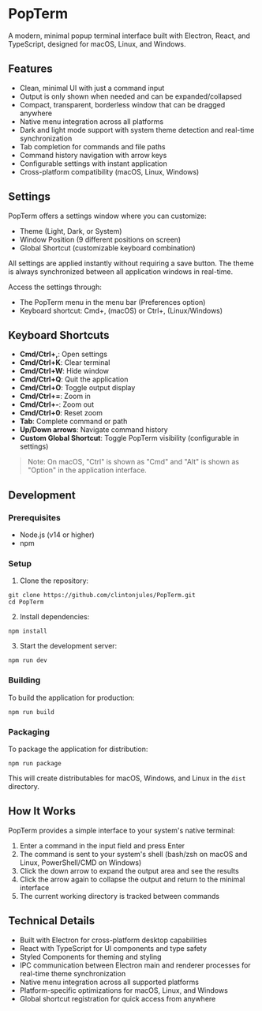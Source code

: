 # PopTerm

A modern, minimal popup terminal interface built with Electron, React, and TypeScript, designed for macOS, Linux, and Windows.

## Features

- Clean, minimal UI with just a command input
- Output is only shown when needed and can be expanded/collapsed
- Compact, transparent, borderless window that can be dragged anywhere
- Native menu integration across all platforms
- Dark and light mode support with system theme detection and real-time synchronization
- Tab completion for commands and file paths
- Command history navigation with arrow keys
- Configurable settings with instant application
- Cross-platform compatibility (macOS, Linux, Windows)

## Settings

PopTerm offers a settings window where you can customize:

- Theme (Light, Dark, or System)
- Window Position (9 different positions on screen)
- Global Shortcut (customizable keyboard combination)

All settings are applied instantly without requiring a save button. The theme is always synchronized between all application windows in real-time.

Access the settings through:
- The PopTerm menu in the menu bar (Preferences option)
- Keyboard shortcut: Cmd+, (macOS) or Ctrl+, (Linux/Windows)

## Keyboard Shortcuts

- **Cmd/Ctrl+,**: Open settings
- **Cmd/Ctrl+K**: Clear terminal
- **Cmd/Ctrl+W**: Hide window
- **Cmd/Ctrl+Q**: Quit the application
- **Cmd/Ctrl+O**: Toggle output display
- **Cmd/Ctrl+=**: Zoom in
- **Cmd/Ctrl+-**: Zoom out
- **Cmd/Ctrl+0**: Reset zoom
- **Tab**: Complete command or path
- **Up/Down arrows**: Navigate command history
- **Custom Global Shortcut**: Toggle PopTerm visibility (configurable in settings)

> Note: On macOS, "Ctrl" is shown as "Cmd" and "Alt" is shown as "Option" in the application interface.

## Development

### Prerequisites

- Node.js (v14 or higher)
- npm

### Setup

1. Clone the repository:
```
git clone https://github.com/clintonjules/PopTerm.git
cd PopTerm
```

2. Install dependencies:
```
npm install
```

3. Start the development server:
```
npm run dev
```

### Building

To build the application for production:

```
npm run build
```

### Packaging

To package the application for distribution:

```
npm run package
```

This will create distributables for macOS, Windows, and Linux in the `dist` directory.

## How It Works

PopTerm provides a simple interface to your system's native terminal:

1. Enter a command in the input field and press Enter
2. The command is sent to your system's shell (bash/zsh on macOS and Linux, PowerShell/CMD on Windows)
3. Click the down arrow to expand the output area and see the results
4. Click the arrow again to collapse the output and return to the minimal interface
5. The current working directory is tracked between commands

## Technical Details

- Built with Electron for cross-platform desktop capabilities
- React with TypeScript for UI components and type safety
- Styled Components for theming and styling
- IPC communication between Electron main and renderer processes for real-time theme synchronization
- Native menu integration across all supported platforms
- Platform-specific optimizations for macOS, Linux, and Windows
- Global shortcut registration for quick access from anywhere
